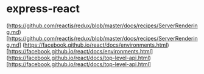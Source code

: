 # express-react
(https://github.com/reactjs/redux/blob/master/docs/recipes/ServerRendering.md)[https://github.com/reactjs/redux/blob/master/docs/recipes/ServerRendering.md]
(https://facebook.github.io/react/docs/environments.html)[https://facebook.github.io/react/docs/environments.html]
(https://facebook.github.io/react/docs/top-level-api.html)[https://facebook.github.io/react/docs/top-level-api.html]
